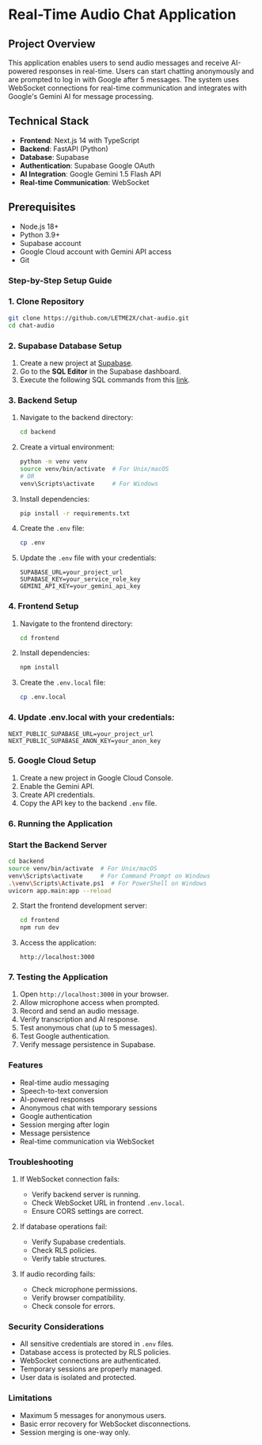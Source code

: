 # Real-Time Audio Chat Application

## Project Overview
This application enables users to send audio messages and receive AI-powered responses in real-time. Users can start chatting anonymously and are prompted to log in with Google after 5 messages. The system uses WebSocket connections for real-time communication and integrates with Google's Gemini AI for message processing.

## Technical Stack
- **Frontend**: Next.js 14 with TypeScript
- **Backend**: FastAPI (Python)
- **Database**: Supabase
- **Authentication**: Supabase Google OAuth
- **AI Integration**: Google Gemini 1.5 Flash API
- **Real-time Communication**: WebSocket

## Prerequisites
- Node.js 18+
- Python 3.9+
- Supabase account
- Google Cloud account with Gemini API access
- Git

### Step-by-Step Setup Guide

### 1. Clone Repository
```bash
git clone https://github.com/LETME2X/chat-audio.git
cd chat-audio
```
### 2. Supabase Database Setup

1. Create a new project at [Supabase](https://supabase.com).
2. Go to the **SQL Editor** in the Supabase dashboard.
3. Execute the following SQL commands from this [link](https://drive.google.com/file/d/1_aw16vugkGBzuYGDOKjq0G3KgAUPubsz/view?usp=sharing).


### 3. Backend Setup

1. Navigate to the backend directory:
    ```bash
    cd backend
    ```

2. Create a virtual environment:
    ```bash
    python -m venv venv
    source venv/bin/activate  # For Unix/macOS
    # OR
    venv\Scripts\activate     # For Windows
    ```

3. Install dependencies:
    ```bash
    pip install -r requirements.txt
    ```

4. Create the `.env` file:
    ```bash
    cp .env
    ```

5. Update the `.env` file with your credentials:
    ```dotenv
    SUPABASE_URL=your_project_url
    SUPABASE_KEY=your_service_role_key
    GEMINI_API_KEY=your_gemini_api_key
    ```

### 4. Frontend Setup

1. Navigate to the frontend directory:
    ```bash
    cd frontend
    ```

2. Install dependencies:
    ```bash
    npm install
    ```

3. Create the `.env.local` file:
    ```bash
    cp .env.local
    ```


### 4. Update .env.local with your credentials:

```dotenv
NEXT_PUBLIC_SUPABASE_URL=your_project_url
NEXT_PUBLIC_SUPABASE_ANON_KEY=your_anon_key
```


### 5. Google Cloud Setup
1. Create a new project in Google Cloud Console.
2. Enable the Gemini API.
3. Create API credentials.
4. Copy the API key to the backend `.env` file.

### 6. Running the Application

### Start the Backend Server
```bash
cd backend
source venv/bin/activate  # For Unix/macOS
venv\Scripts\activate     # For Command Prompt on Windows
.\venv\Scripts\Activate.ps1  # For PowerShell on Windows
uvicorn app.main:app --reload
```

2. Start the frontend development server:
   ```bash
   cd frontend
   npm run dev
   ```

3. Access the application:
   ```
   http://localhost:3000
   ```

### 7. Testing the Application
1. Open `http://localhost:3000` in your browser.
2. Allow microphone access when prompted.
3. Record and send an audio message.
4. Verify transcription and AI response.
5. Test anonymous chat (up to 5 messages).
6. Test Google authentication.
7. Verify message persistence in Supabase.

### Features
- Real-time audio messaging
- Speech-to-text conversion
- AI-powered responses
- Anonymous chat with temporary sessions
- Google authentication
- Session merging after login
- Message persistence
- Real-time communication via WebSocket



### Troubleshooting
1. If WebSocket connection fails:
   - Verify backend server is running.
   - Check WebSocket URL in frontend `.env.local`.
   - Ensure CORS settings are correct.

2. If database operations fail:
   - Verify Supabase credentials.
   - Check RLS policies.
   - Verify table structures.

3. If audio recording fails:
   - Check microphone permissions.
   - Verify browser compatibility.
   - Check console for errors.

### Security Considerations
- All sensitive credentials are stored in `.env` files.
- Database access is protected by RLS policies.
- WebSocket connections are authenticated.
- Temporary sessions are properly managed.
- User data is isolated and protected.

### Limitations
- Maximum 5 messages for anonymous users.
- Basic error recovery for WebSocket disconnections.
- Session merging is one-way only.




